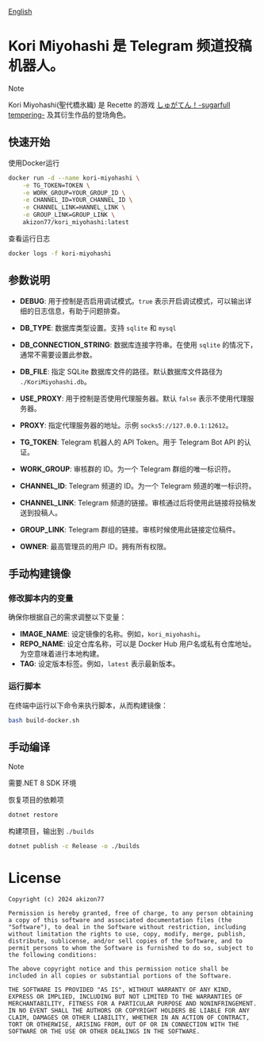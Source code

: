 [English](https://github.com/Akizon77/KoriMiyohashi/blob/main/readme_en.md)
# Kori Miyohashi 是 Telegram 频道投稿机器人。

> [!NOTE]  
> Kori Miyohashi(聖代橋氷織) 是 Recette 的游戏 [しゅがてん！-sugarfull tempering-](https://store.steampowered.com/app/2374590/Sugar_Sweet_Temptation/?l=schinese)  及其衍生作品的登场角色。

## 快速开始

使用Docker运行

```bash
docker run -d --name kori-miyohashi \
    -e TG_TOKEN=TOKEN \
    -e WORK_GROUP=YOUR_GROUP_ID \
    -e CHANNEL_ID=YOUR_CHANNEL_ID \
    -e CHANNEL_LINK=HANNEL_LINK \
    -e GROUP_LINK=GROUP_LINK \
    akizon77/kori_miyohashi:latest
```

查看运行日志

```bash
docker logs -f kori-miyohashi
```

## 参数说明

- **DEBUG**: 用于控制是否启用调试模式。`true` 表示开启调试模式，可以输出详细的日志信息，有助于问题排查。

- **DB_TYPE**: 数据库类型设置。支持 `sqlite` 和 `mysql`

- **DB_CONNECTION_STRING**: 数据库连接字符串。在使用 `sqlite` 的情况下，通常不需要设置此参数。

- **DB_FILE**: 指定 SQLite 数据库文件的路径。默认数据库文件路径为 `./KoriMiyohashi.db`。

- **USE_PROXY**: 用于控制是否使用代理服务器。默认 `false` 表示不使用代理服务器。

- **PROXY**: 指定代理服务器的地址。示例 `socks5://127.0.0.1:12612`。

- **TG_TOKEN**: Telegram 机器人的 API Token。用于 Telegram Bot API 的认证。

- **WORK_GROUP**: 审核群的 ID。为一个 Telegram 群组的唯一标识符。

- **CHANNEL_ID**: Telegram 频道的 ID。为一个 Telegram 频道的唯一标识符。

- **CHANNEL_LINK**: Telegram 频道的链接。审核通过后将使用此链接将投稿发送到投稿人。

- **GROUP_LINK**: Telegram 群组的链接。审核时候使用此链接定位稿件。

- **OWNER**: 最高管理员的用户 ID。拥有所有权限。

## 手动构建镜像
### 修改脚本内的变量

确保你根据自己的需求调整以下变量：

- **IMAGE_NAME**: 设定镜像的名称。例如，`kori_miyohashi`。
- **REPO_NAME**: 设定仓库名称，可以是 Docker Hub 用户名或私有仓库地址。为空意味着进行本地构建。
- **TAG**: 设定版本标签。例如，`latest` 表示最新版本。

### 运行脚本

在终端中运行以下命令来执行脚本，从而构建镜像：

```bash
bash build-docker.sh
```

## 手动编译
> [!NOTE]  
> 需要.NET 8 SDK 环境

恢复项目的依赖项
```bash
dotnet restore
```

构建项目，输出到 `./builds`

```bash
dotnet publish -c Release -o ./builds
```

# License

```
Copyright (c) 2024 akizon77

Permission is hereby granted, free of charge, to any person obtaining a copy of this software and associated documentation files (the "Software"), to deal in the Software without restriction, including without limitation the rights to use, copy, modify, merge, publish, distribute, sublicense, and/or sell copies of the Software, and to permit persons to whom the Software is furnished to do so, subject to the following conditions:

The above copyright notice and this permission notice shall be included in all copies or substantial portions of the Software.

THE SOFTWARE IS PROVIDED "AS IS", WITHOUT WARRANTY OF ANY KIND, EXPRESS OR IMPLIED, INCLUDING BUT NOT LIMITED TO THE WARRANTIES OF MERCHANTABILITY, FITNESS FOR A PARTICULAR PURPOSE AND NONINFRINGEMENT. IN NO EVENT SHALL THE AUTHORS OR COPYRIGHT HOLDERS BE LIABLE FOR ANY CLAIM, DAMAGES OR OTHER LIABILITY, WHETHER IN AN ACTION OF CONTRACT, TORT OR OTHERWISE, ARISING FROM, OUT OF OR IN CONNECTION WITH THE SOFTWARE OR THE USE OR OTHER DEALINGS IN THE SOFTWARE.
```



